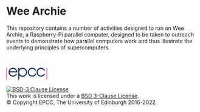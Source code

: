 # Wee Archie

This repository contains a number of activities designed to run on Wee Archie, a Raspberry-Pi parallel computer, designed to be taken to outreach events to demonstrate how parallel computers work and thus illustrate the underlying principles of supercomputers.

<!-- Licensing and copyright stuff below -->
<br>
<a href="http://www.epcc.ed.ac.uk">

!["EPCC logo"](imgs/EPCC_logo2.png)
</a>

<a rel="license" href="https://opensource.org/licenses/BSD-3-Clause">
<img alt="BSD-3 Clause License" style="border-width:0" 
     src="https://img.shields.io/badge/License-BSD%203--Clause-blue.svg" />
</a><br />
This work is licensed under a <a rel="license" href="https://opensource.org/licenses/BSD-3-Clause">
BSD 3-Clause License</a>.<br/>
&copy; Copyright EPCC, The University of Edinburgh 2016-2022.
